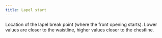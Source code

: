 ```yaml
---
title: Lapel start
---
```


Location of the lapel break point (where the front opening starts). Lower values are closer to the waistline, higher values closer to the chestline.

